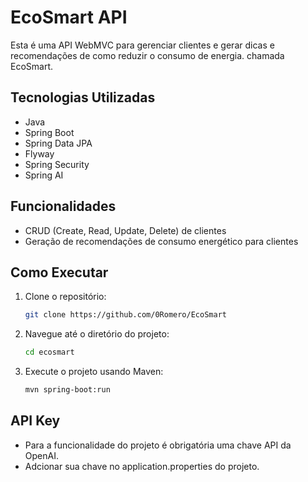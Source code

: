 # EcoSmart API

Esta é uma API WebMVC para gerenciar clientes e gerar dicas e recomendações de como reduzir o consumo de energia. chamada EcoSmart.

## Tecnologias Utilizadas

- Java
- Spring Boot
- Spring Data JPA
- Flyway
- Spring Security
- Spring AI
## Funcionalidades

- CRUD (Create, Read, Update, Delete) de clientes
- Geração de recomendações de consumo energético para clientes

## Como Executar

1. Clone o repositório:

   ```bash
   git clone https://github.com/0Romero/EcoSmart
   ```

2. Navegue até o diretório do projeto:

   ```bash
   cd ecosmart
   ```

3. Execute o projeto usando Maven:

   ```bash
   mvn spring-boot:run
   ```

## API Key 

- Para a funcionalidade do projeto é obrigatória uma chave API da OpenAI. 
- Adcionar sua chave no application.properties do projeto.

